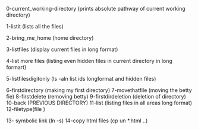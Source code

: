 0-current_working-directory
(prints absolute pathway of current working directory)

1-listit
(lists all the files)

2-bring_me_home
(home directory)

3-listfiles
(display current files in long format) 

4-list more files
(listing even hidden files in current directory in long formart)

5-listfilesdigitonly
(ls -aln  list ids longformat and hidden files)

6-firstdirectory
(making my first directory)
7-movethatfile
(moving the betty fie)
8-firstdelete
(removing betty)
9-firstdirdeletion
(deletion of directory)
10-back
(PREVIOUS DIRECTORY)
11-list
(listing files in all areas long format)
12-filetype(file <name>)

13- symbolic link (ln -s)
14-copy html files (cp un *.html ..)

